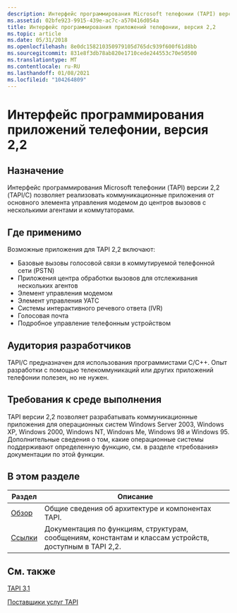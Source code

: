 ```yaml
---
description: Интерфейс программирования Microsoft телефонии (TAPI) версии 2,2 (TAPI/C) позволяет реализовать коммуникационные приложения от основного элемента управления модемом до центров вызовов с несколькими агентами и коммутаторами.
ms.assetid: 02bfe923-9915-439e-ac7c-a570416d054a
title: Интерфейс программирования приложений телефонии, версия 2,2
ms.topic: article
ms.date: 05/31/2018
ms.openlocfilehash: 8e0dc158210350979105d765dc939f600f61d8bb
ms.sourcegitcommit: 831e8f3db78ab820e1710cede244553c70e50500
ms.translationtype: MT
ms.contentlocale: ru-RU
ms.lasthandoff: 01/08/2021
ms.locfileid: "104264809"
---
```

# <a name="telephony-application-programming-interface-version-22"></a>Интерфейс программирования приложений телефонии, версия 2,2

## <a name="purpose"></a>Назначение

Интерфейс программирования Microsoft телефонии (TAPI) версии 2,2 (TAPI/C) позволяет реализовать коммуникационные приложения от основного элемента управления модемом до центров вызовов с несколькими агентами и коммутаторами.

## <a name="where-applicable"></a>Где применимо

Возможные приложения для TAPI 2,2 включают:

-   Базовые вызовы голосовой связи в коммутируемой телефонной сети (PSTN)
-   Приложения центра обработки вызовов для отслеживания нескольких агентов
-   Элемент управления модемом
-   Элемент управления УАТС
-   Системы интерактивного речевого ответа (IVR)
-   Голосовая почта
-   Подробное управление телефонным устройством

## <a name="developer-audience"></a>Аудитория разработчиков

TAPI/C предназначен для использования программистами C/C++. Опыт разработки с помощью телекоммуникаций или других приложений телефонии полезен, но не нужен.

## <a name="run-time-requirements"></a>Требования к среде выполнения

TAPI версии 2,2 позволяет разрабатывать коммуникационные приложения для операционных систем Windows Server 2003, Windows XP, Windows 2000, Windows NT, Windows Me, Windows 98 и Windows 95. Дополнительные сведения о том, какие операционные системы поддерживают определенную функцию, см. в разделе «требования» документации по этой функции.

## <a name="in-this-section"></a>В этом разделе



| Раздел                                          | Описание                                                                                                       |
|------------------------------------------------|-------------------------------------------------------------------------------------------------------------------|
| [Обзор](tapi-2-2-overview.md)<br/>   | Общие сведения об архитектуре и компонентах TAPI.<br/>                                            |
| [Ссылки](tapi-2-2-reference.md)<br/> | Документация по функциям, структурам, сообщениям, константам и классам устройств, доступным в TAPI 2,2.<br/> |



 

## <a name="related-topics"></a>См. также

<dl> <dt>

[TAPI 3,1](./tapi-3-1-start-page.md)
</dt> <dt>

[Поставщики услуг TAPI](./tapi-service-providers.md)
</dt> </dl>

 

